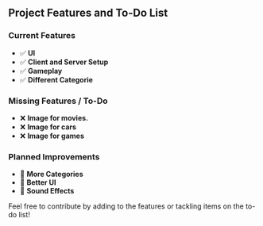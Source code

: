 <h2>Project Features and To-Do List</h2>

<h3>Current Features</h3>
<ul>
  <li>✅ <strong>UI</strong></li>
  <li>✅ <strong>Client and Server Setup</strong></li>
  <li>✅ <strong>Gameplay</strong></li>
<li>✅ <strong>Different Categorie</strong></li>
</ul>

<h3>Missing Features / To-Do</h3>
<ul>
  <li>❌ <strong>Image for movies.</strong></li>
  <li>❌ <strong>Image for cars</strong></li>
  <li>❌ <strong>Image for games</strong></li>
</ul>

<h3>Planned Improvements</h3>
<ul>
  <li>🚧 <strong>More Categories</strong></li>
  <li>🚧 <strong>Better UI</strong></li>
  <li>🚧 <strong>Sound Effects</strong></li>
</ul>

<p>Feel free to contribute by adding to the features or tackling items on the to-do list!</p>
